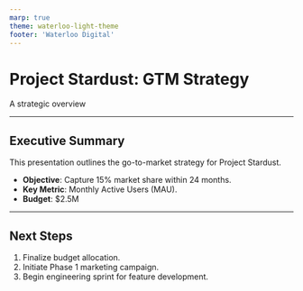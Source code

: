 ```yaml
---
marp: true
theme: waterloo-light-theme
footer: 'Waterloo Digital'
---
```


# Project Stardust: GTM Strategy
A strategic overview

---

## Executive Summary
This presentation outlines the go-to-market strategy for Project Stardust.

- **Objective**: Capture 15% market share within 24 months.
- **Key Metric**: Monthly Active Users (MAU).
- **Budget**: $2.5M

---

## Next Steps
1.  Finalize budget allocation.
2.  Initiate Phase 1 marketing campaign.
3.  Begin engineering sprint for feature development.